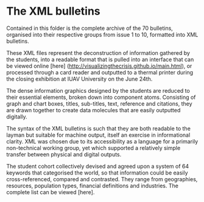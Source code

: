 The XML bulletins
=================

Contained in this folder is the complete archive of the 70 bulletins, organised into their respective groups from issue 1 to 10, formatted into XML bulletins.

These XML files represent the deconstruction of information gathered by the students, into a readable format that is pulled into an interface that can be viewed online [here] (http://visualizingthecrisis.github.io/main.html), or processed through a card reader and outputted to a thermal printer during the closing exhibition at IUAV University on the June 24th.

The dense information graphics designed by the students are reduced to their essential elements, broken down into component atoms. Consisting of graph and chart boxes, titles, sub-titles, text, reference and citations, they are drawn together to create data molecules that are easily outputted digitally. 

The syntax of the XML bulletins is such that they are both readable to the layman but suitable for machine output, itself an exercise in informational clarity. XML was chosen due to its accessibility as a language for a primarily non-technical working group, yet which supported a relatively simple transfer between physical and digital outputs.

The student cohort collectively devised and agreed upon a system of 64 keywords that categorised the world, so that information could be easily cross-referenced, compared and contrasted. They range from geographies, resources, population types, financial definitions and industries. The complete list can be viewed [here].
